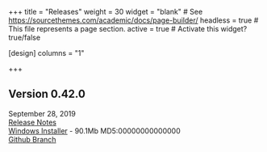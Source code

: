+++
title = "Releases"
weight = 30
widget = "blank"  # See https://sourcethemes.com/academic/docs/page-builder/
headless = true  # This file represents a page section.
active = true  # Activate this widget? true/false

[design]
columns = "1"

+++

## Version 0.42.0
September 28, 2019<br>
[Release Notes](docs/releases/ver_0_42_0/)<br>
[Windows Installer](setup/Setup_0_42_0.exe) -
90.1Mb MD5:00000000000000<br>
[Github Branch](http://www.github.com/BeefyTech/Beef)

